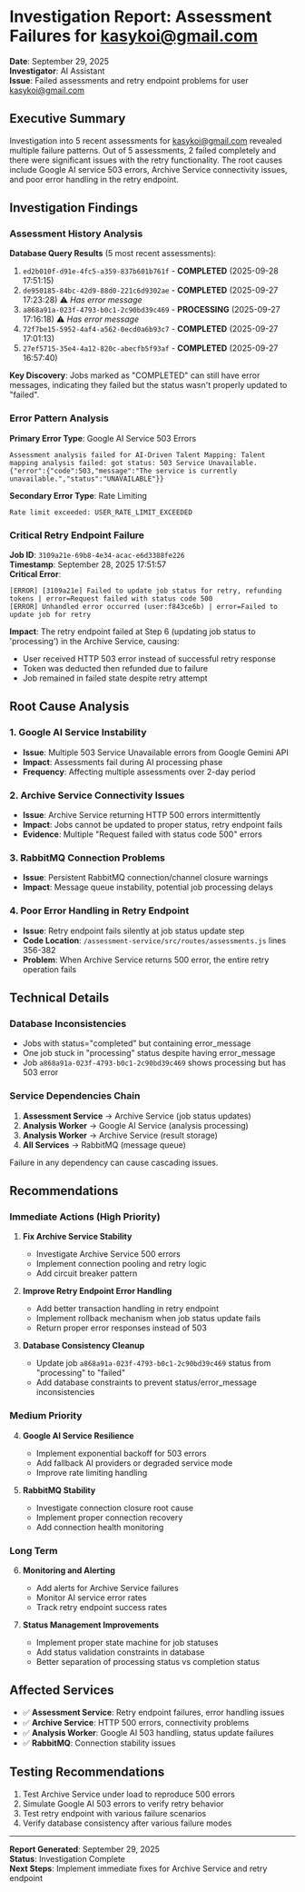 # Investigation Report: Assessment Failures for kasykoi@gmail.com

**Date**: September 29, 2025  
**Investigator**: AI Assistant  
**Issue**: Failed assessments and retry endpoint problems for user kasykoi@gmail.com

## Executive Summary

Investigation into 5 recent assessments for kasykoi@gmail.com revealed multiple failure patterns. Out of 5 assessments, 2 failed completely and there were significant issues with the retry functionality. The root causes include Google AI service 503 errors, Archive Service connectivity issues, and poor error handling in the retry endpoint.

## Investigation Findings

### Assessment History Analysis

**Database Query Results** (5 most recent assessments):
1. `ed2b010f-d91e-4fc5-a359-837b601b761f` - **COMPLETED** (2025-09-28 17:51:15)
2. `de950185-84bc-42d9-88d0-221c6d9302ae` - **COMPLETED** (2025-09-27 17:23:28) ⚠️ *Has error message*
3. `a868a91a-023f-4793-b0c1-2c90bd39c469` - **PROCESSING** (2025-09-27 17:16:18) ⚠️ *Has error message*
4. `72f7be15-5952-4af4-a562-0ecd0a6b93c7` - **COMPLETED** (2025-09-27 17:01:13)
5. `27ef5715-35e4-4a12-820c-abecfb5f93af` - **COMPLETED** (2025-09-27 16:57:40)

**Key Discovery**: Jobs marked as "COMPLETED" can still have error messages, indicating they failed but the status wasn't properly updated to "failed".

### Error Pattern Analysis

**Primary Error Type**: Google AI Service 503 Errors
```
Assessment analysis failed for AI-Driven Talent Mapping: Talent mapping analysis failed: got status: 503 Service Unavailable. {"error":{"code":503,"message":"The service is currently unavailable.","status":"UNAVAILABLE"}}
```

**Secondary Error Type**: Rate Limiting
```
Rate limit exceeded: USER_RATE_LIMIT_EXCEEDED
```

### Critical Retry Endpoint Failure

**Job ID**: `3109a21e-69b8-4e34-acac-e6d3388fe226`  
**Timestamp**: September 28, 2025 17:51:57  
**Critical Error**:
```
[ERROR] [3109a21e] Failed to update job status for retry, refunding tokens | error=Request failed with status code 500
[ERROR] Unhandled error occurred (user:f843ce6b) | error=Failed to update job for retry
```

**Impact**: The retry endpoint failed at Step 6 (updating job status to 'processing') in the Archive Service, causing:
- User received HTTP 503 error instead of successful retry response
- Token was deducted then refunded due to failure
- Job remained in failed state despite retry attempt

## Root Cause Analysis

### 1. Google AI Service Instability
- **Issue**: Multiple 503 Service Unavailable errors from Google Gemini API
- **Impact**: Assessments fail during AI processing phase
- **Frequency**: Affecting multiple assessments over 2-day period

### 2. Archive Service Connectivity Issues
- **Issue**: Archive Service returning HTTP 500 errors intermittently
- **Impact**: Jobs cannot be updated to proper status, retry endpoint fails
- **Evidence**: Multiple "Request failed with status code 500" errors

### 3. RabbitMQ Connection Problems
- **Issue**: Persistent RabbitMQ connection/channel closure warnings
- **Impact**: Message queue instability, potential job processing delays

### 4. Poor Error Handling in Retry Endpoint
- **Issue**: Retry endpoint fails silently at job status update step
- **Code Location**: `/assessment-service/src/routes/assessments.js` lines 356-382
- **Problem**: When Archive Service returns 500 error, the entire retry operation fails

## Technical Details

### Database Inconsistencies
- Jobs with status="completed" but containing error_message
- One job stuck in "processing" status despite having error_message
- Job `a868a91a-023f-4793-b0c1-2c90bd39c469` shows processing but has 503 error

### Service Dependencies Chain
1. **Assessment Service** → Archive Service (job status updates)
2. **Analysis Worker** → Google AI Service (analysis processing)  
3. **Analysis Worker** → Archive Service (result storage)
4. **All Services** → RabbitMQ (message queue)

Failure in any dependency can cause cascading issues.

## Recommendations

### Immediate Actions (High Priority)

1. **Fix Archive Service Stability**
   - Investigate Archive Service 500 errors
   - Implement connection pooling and retry logic
   - Add circuit breaker pattern

2. **Improve Retry Endpoint Error Handling**
   - Add better transaction handling in retry endpoint
   - Implement rollback mechanism when job status update fails
   - Return proper error responses instead of 503

3. **Database Consistency Cleanup**
   - Update job `a868a91a-023f-4793-b0c1-2c90bd39c469` status from "processing" to "failed"
   - Add database constraints to prevent status/error_message inconsistencies

### Medium Priority

4. **Google AI Service Resilience**
   - Implement exponential backoff for 503 errors
   - Add fallback AI providers or degraded service mode
   - Improve rate limiting handling

5. **RabbitMQ Stability**
   - Investigate connection closure root cause
   - Implement proper connection recovery
   - Add connection health monitoring

### Long Term

6. **Monitoring and Alerting**
   - Add alerts for Archive Service failures
   - Monitor AI service error rates
   - Track retry endpoint success rates

7. **Status Management Improvements**
   - Implement proper state machine for job statuses
   - Add status validation constraints in database
   - Better separation of processing status vs completion status

## Affected Services

- ✅ **Assessment Service**: Retry endpoint failures, error handling issues
- ✅ **Archive Service**: HTTP 500 errors, connectivity problems  
- ✅ **Analysis Worker**: Google AI 503 handling, status update failures
- ✅ **RabbitMQ**: Connection stability issues

## Testing Recommendations

1. Test Archive Service under load to reproduce 500 errors
2. Simulate Google AI 503 errors to verify retry behavior
3. Test retry endpoint with various failure scenarios
4. Verify database consistency after various failure modes

---

**Report Generated**: September 29, 2025  
**Status**: Investigation Complete  
**Next Steps**: Implement immediate fixes for Archive Service and retry endpoint
